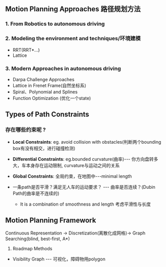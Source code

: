 ## Motion Planning Approaches 路径规划方法 

### 1. From Robotics to autonomous driving 

### 2. Modeling the environment and techniques/环境建模 

- RRT(RRT*...) 
- Lattice  


### 3. Modern Approaches in autonomous driving 

- Darpa Challenge Approaches 
- Lattice in Frenet Frame(自然坐标系) 
- Spiral、Polynomial and Splines 
- Function Optimization (优化一个state) 


## Types of Path Constraints 
### 存在哪些约束呢 ? 
- **Local Constraints**: eg. avoid collision with obstacles(判断两个bounding box有没有相交，进行碰撞检测) 
- **Differential Constraints**: eg.bounded curvature(曲率)--- 你方向盘转多大，车本身存在运动限制, curvature与运动之间的关系 
- **Global Constraints**: 全局约束，在地图中---minimal length 

- 一条path是否平滑？满足无人车的运动要求？ --- 曲率是否连续？(Dubin Path的曲率是不连续的) 
  - It is a combination of smoothness and length 考虑平滑性与长度
  
## Motion Planning Framework 

Continuous Representation → Discretization(离散化成网格)→ Graph Searching(blind, best-first, A*)

1. Roadmap Methods 
  - Visibility Graph --- 可视化，障碍物用polygon 
  
